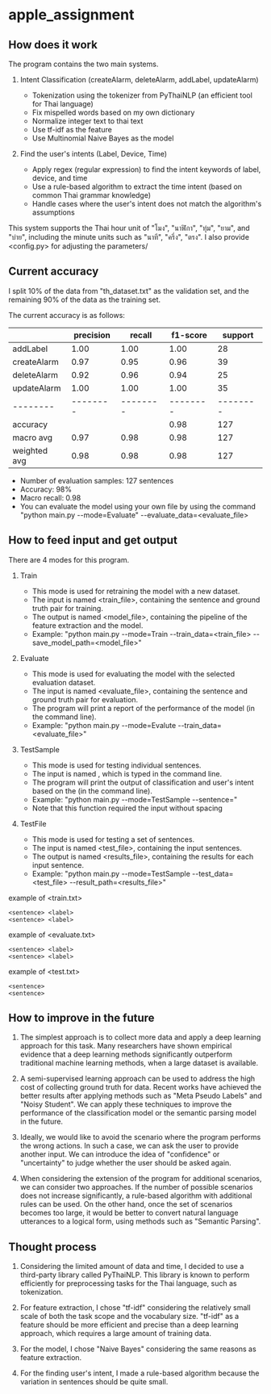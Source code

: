 # apple_assignment

## How does it work

The program contains the two main systems.

1. Intent Classification (createAlarm, deleteAlarm, addLabel, updateAlarm)

   - Tokenization using the tokenizer from PyThaiNLP (an efficient tool for Thai language)
   - Fix mispelled words based on my own dictionary
   - Normalize integer text to thai text
   - Use tf-idf as the feature
   - Use Multinomial Naive Bayes as the model

2. Find the user's intents (Label, Device, Time)
   - Apply regex (regular expression) to find the intent keywords of label, device, and time
   - Use a rule-based algorithm to extract the time intent (based on common Thai grammar knowledge)
   - Handle cases where the user's intent does not match the algorithm's assumptions

This system supports the Thai hour unit of "โมง", "นาฬิกา", "ทุ่ม", "ยาม", and "บ่าย", including the minute units such as "นาที", "ครึ่ง", "ตรง". I also provide <config.py> for adjusting the parameters/

## Current accuracy

I split 10% of the data from "th_dataset.txt" as the validation set, and the remaining 90% of the data as the training set.

The current accuracy is as follows:

|              | precision | recall   | f1-score | support  |
| ------------ | --------- | -------- | -------- | -------- |
| addLabel     | 1.00      | 1.00     | 1.00     | 28       |
| createAlarm  | 0.97      | 0.95     | 0.96     | 39       |
| deleteAlarm  | 0.92      | 0.96     | 0.94     | 25       |
| updateAlarm  | 1.00      | 1.00     | 1.00     | 35       |
| --------     | --------  | -------- | -------- | -------- |
| accuracy     |           |          | 0.98     | 127      |
| macro avg    | 0.97      | 0.98     | 0.98     | 127      |
| weighted avg | 0.98      | 0.98     | 0.98     | 127      |

- Number of evaluation samples: 127 sentences
- Accuracy: 98%
- Macro recall: 0.98
- You can evaluate the model using your own file by using the command "python main.py --mode=Evaluate" --evaluate_data=<evaluate_file>

## How to feed input and get output

There are 4 modes for this program.

1. Train

   - This mode is used for retraining the model with a new dataset.
   - The input is named <train_file>, containing the sentence and ground truth pair for training.
   - The output is named <model_file>, containing the pipeline of the feature extraction and the model.
   - Example: "python main.py --mode=Train --train_data=<train_file> --save_model_path=<model_file>"

2. Evaluate

   - This mode is used for evaluating the model with the selected evaluation dataset.
   - The input is named <evaluate_file>, containing the sentence and ground truth pair for evaluation.
   - The program will print a report of the performance of the model (in the command line).
   - Example: "python main.py --mode=Evalute --train_data=<evaluate_file>"

3. TestSample

   - This mode is used for testing individual sentences.
   - The input is named <sentence>, which is typed in the command line.
   - The program will print the output of classification and user's intent based on the <sentence> (in the command line).
   - Example: "python main.py --mode=TestSample --sentence=<sentence>"
   - Note that this function required the input without spacing

4. TestFile
   - This mode is used for testing a set of sentences.
   - The input is named <test_file>, containing the input sentences.
   - The output is named <results_file>, containing the results for each input sentence.
   - Example: "python main.py --mode=TestSample --test_data=<test_file> --result_path=<results_file>"

example of <train.txt>

```
<sentence> <label>
<sentence> <label>
```

example of <evaluate.txt>

```
<sentence> <label>
<sentence> <label>
```

example of <test.txt>

```
<sentence>
<sentence>
```

## How to improve in the future

1. The simplest approach is to collect more data and apply a deep learning approach for this task. Many researchers have shown empirical evidence that a deep learning methods significantly outperform traditional machine learning methods, when a large dataset is available.

2. A semi-supervised learning approach can be used to address the high cost of collecting ground truth for data. Recent works have achieved the better results after applying methods such as "Meta Pseudo Labels" and "Noisy Student". We can apply these techniques to improve the performance of the classification model or the semantic parsing model in the future.

3. Ideally, we would like to avoid the scenario where the program performs the wrong actions. In such a case, we can ask the user to provide another input. We can introduce the idea of "confidence" or "uncertainty" to judge whether the user should be asked again.

4. When considering the extension of the program for additional scenarios, we can consider two approaches. If the number of possible scenarios does not increase significantly, a rule-based algorithm with additional rules can be used. On the other hand, once the set of scenarios becomes too large, it would be better to convert natural language utterances to a logical form, using methods such as "Semantic Parsing".

## Thought process

1. Considering the limited amount of data and time, I decided to use a third-party library called PyThaiNLP. This library is known to perform efficiently for preprocessing tasks for the Thai language, such as tokenization.

2. For feature extraction, I chose "tf-idf" considering the relatively small scale of both the task scope and the vocabulary size. "tf-idf" as a feature should be more efficient and precise than a deep learning approach, which requires a large amount of training data.

3. For the model, I chose "Naive Bayes" considering the same reasons as feature extraction.

4. For the finding user's intent, I made a rule-based algorithm because the variation in sentences should be quite small.
